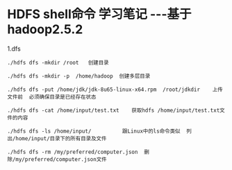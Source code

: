 # HDFS shell命令 学习笔记    ---基于hadoop2.5.2

1.dfs

	./hdfs dfs -mkdir /root   创建目录
	
	./hdfs dfs -mkdir -p  /home/hadoop  创建多层目录
	
	./hdfs dfs -put /home/jdk/jdk-8u65-linux-x64.rpm  /root/jdkdir    上传文件前  必须确保目录是已经存在状态
	
	./hdfs dfs -cat /home/input/test.txt    获取hdfs /home/input/test.txt文件的内容
	
	./hdfs dfs -ls /home/input/			 跟Linux中的ls命令类似  列出/home/input/目录下的所有目录及文件
	
	./hdfs dfs -rm /my/preferred/computer.json  删除/my/preferred/computer.json文件
	
	